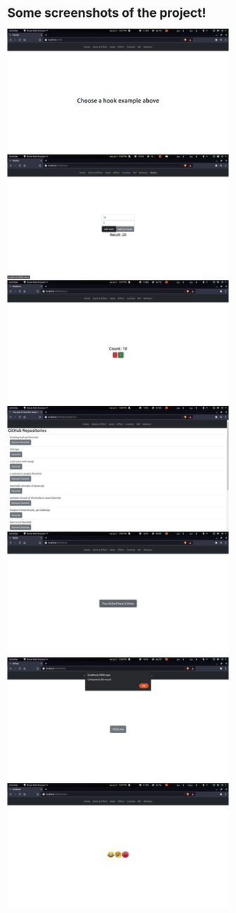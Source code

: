 # Some screenshots of the project!

![](imgs/screenshot1.jpeg)
![](imgs/screenshot7.jpeg)
![](imgs/screenshot6.jpeg) 
![](imgs/screenshot2.jpeg) 
![](imgs/screenshot3.jpeg)
![](imgs/screenshot4.jpeg) 
![](imgs/screenshot5.jpeg) 
